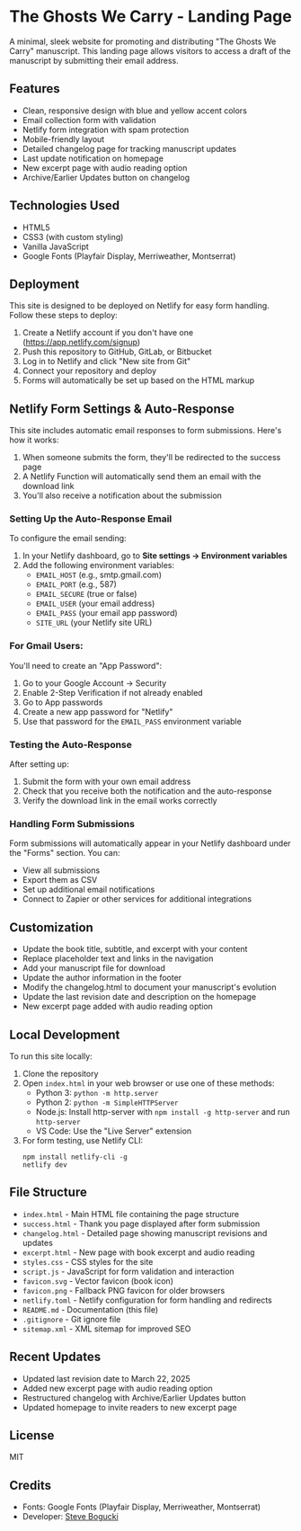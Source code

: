 # The Ghosts We Carry - Landing Page

A minimal, sleek website for promoting and distributing "The Ghosts We Carry" manuscript. This landing page allows visitors to access a draft of the manuscript by submitting their email address.

## Features

- Clean, responsive design with blue and yellow accent colors
- Email collection form with validation
- Netlify form integration with spam protection
- Mobile-friendly layout
- Detailed changelog page for tracking manuscript updates
- Last update notification on homepage
- New excerpt page with audio reading option
- Archive/Earlier Updates button on changelog

## Technologies Used

- HTML5
- CSS3 (with custom styling)
- Vanilla JavaScript
- Google Fonts (Playfair Display, Merriweather, Montserrat)

## Deployment

This site is designed to be deployed on Netlify for easy form handling. Follow these steps to deploy:

1. Create a Netlify account if you don't have one (https://app.netlify.com/signup)
2. Push this repository to GitHub, GitLab, or Bitbucket
3. Log in to Netlify and click "New site from Git"
4. Connect your repository and deploy
5. Forms will automatically be set up based on the HTML markup

## Netlify Form Settings & Auto-Response

This site includes automatic email responses to form submissions. Here's how it works:

1. When someone submits the form, they'll be redirected to the success page
2. A Netlify Function will automatically send them an email with the download link
3. You'll also receive a notification about the submission

### Setting Up the Auto-Response Email

To configure the email sending:

1. In your Netlify dashboard, go to **Site settings → Environment variables**
2. Add the following environment variables:
   - `EMAIL_HOST` (e.g., smtp.gmail.com)
   - `EMAIL_PORT` (e.g., 587)
   - `EMAIL_SECURE` (true or false)
   - `EMAIL_USER` (your email address)
   - `EMAIL_PASS` (your email app password)
   - `SITE_URL` (your Netlify site URL)

### For Gmail Users:
You'll need to create an "App Password":
1. Go to your Google Account → Security
2. Enable 2-Step Verification if not already enabled
3. Go to App passwords
4. Create a new app password for "Netlify"
5. Use that password for the `EMAIL_PASS` environment variable

### Testing the Auto-Response
After setting up:
1. Submit the form with your own email address
2. Check that you receive both the notification and the auto-response
3. Verify the download link in the email works correctly

### Handling Form Submissions
Form submissions will automatically appear in your Netlify dashboard under the "Forms" section. You can:
- View all submissions
- Export them as CSV
- Set up additional email notifications
- Connect to Zapier or other services for additional integrations

## Customization

- Update the book title, subtitle, and excerpt with your content
- Replace placeholder text and links in the navigation
- Add your manuscript file for download
- Update the author information in the footer
- Modify the changelog.html to document your manuscript's evolution
- Update the last revision date and description on the homepage
- New excerpt page added with audio reading option

## Local Development

To run this site locally:

1. Clone the repository
2. Open `index.html` in your web browser or use one of these methods:
   - Python 3: `python -m http.server`
   - Python 2: `python -m SimpleHTTPServer`
   - Node.js: Install http-server with `npm install -g http-server` and run `http-server`
   - VS Code: Use the "Live Server" extension
3. For form testing, use Netlify CLI:
   ```
   npm install netlify-cli -g
   netlify dev
   ```

## File Structure

- `index.html` - Main HTML file containing the page structure
- `success.html` - Thank you page displayed after form submission
- `changelog.html` - Detailed page showing manuscript revisions and updates
- `excerpt.html` - New page with book excerpt and audio reading
- `styles.css` - CSS styles for the site
- `script.js` - JavaScript for form validation and interaction
- `favicon.svg` - Vector favicon (book icon)
- `favicon.png` - Fallback PNG favicon for older browsers
- `netlify.toml` - Netlify configuration for form handling and redirects
- `README.md` - Documentation (this file)
- `.gitignore` - Git ignore file
- `sitemap.xml` - XML sitemap for improved SEO

## Recent Updates

- Updated last revision date to March 22, 2025
- Added new excerpt page with audio reading option
- Restructured changelog with Archive/Earlier Updates button
- Updated homepage to invite readers to new excerpt page

## License

MIT

## Credits

- Fonts: Google Fonts (Playfair Display, Merriweather, Montserrat)
- Developer: [Steve Bogucki](https://www.linkedin.com/in/sbogucki12/)